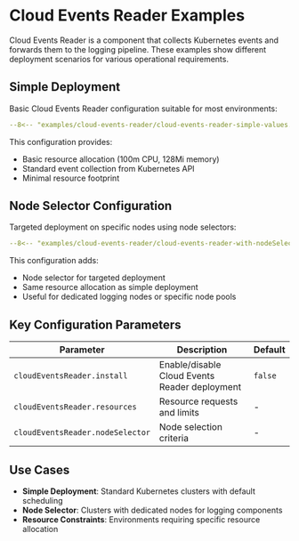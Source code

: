 # Cloud Events Reader Examples

Cloud Events Reader is a component that collects Kubernetes events and forwards them to the logging pipeline.
These examples show different deployment scenarios for various operational requirements.

## Simple Deployment

Basic Cloud Events Reader configuration suitable for most environments:

```yaml title="cloud-events-reader-simple-values.yaml"
--8<-- "examples/cloud-events-reader/cloud-events-reader-simple-values.yaml"
```

This configuration provides:

- Basic resource allocation (100m CPU, 128Mi memory)
- Standard event collection from Kubernetes API
- Minimal resource footprint

## Node Selector Configuration

Targeted deployment on specific nodes using node selectors:

```yaml title="cloud-events-reader-with-nodeSelector-values.yaml"
--8<-- "examples/cloud-events-reader/cloud-events-reader-with-nodeSelector-values.yaml"
```

This configuration adds:

- Node selector for targeted deployment
- Same resource allocation as simple deployment
- Useful for dedicated logging nodes or specific node pools

## Key Configuration Parameters

| Parameter | Description | Default |
|-----------|-------------|---------|
| `cloudEventsReader.install` | Enable/disable Cloud Events Reader deployment | `false` |
| `cloudEventsReader.resources` | Resource requests and limits | - |
| `cloudEventsReader.nodeSelector` | Node selection criteria | - |

## Use Cases

- **Simple Deployment**: Standard Kubernetes clusters with default scheduling
- **Node Selector**: Clusters with dedicated nodes for logging components
- **Resource Constraints**: Environments requiring specific resource allocation
